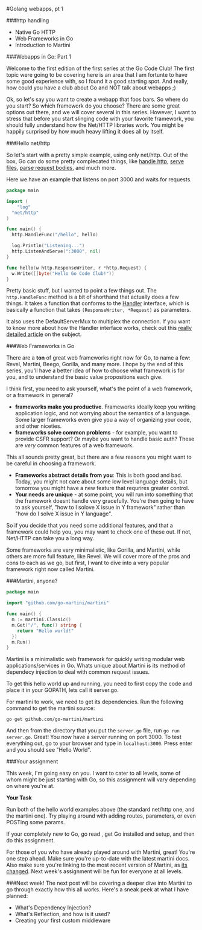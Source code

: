 #Golang webapps, pt 1

###http handling 

- Native Go HTTP
- Web Frameworks in Go
- Introduction to Martini


###Webapps in Go: Part 1

Welcome to the first edition of the first series at the Go Code Club!  The first topic were going to be covering here is an area that I am fortunte to have some good experience with, so I found it a good starting spot. And really, how could you have a club about Go and NOT talk about webapps ;)

Ok, so let's say you want to create a webapp that foos bars.  So where do you start? So which framework do you choose?  There are some great options out there, and we will cover several in this series.  However, I want to stress that before you start slinging code with your favorite framework, you should fully understand how the Net/HTTP libraries work.  You might be happily surprised by how much heavy lifting it does all by itself.

###Hello net/http

So let's start with a pretty simple example, using only net/http.  Out of the box, Go can do some pretty complecated things, like [handle http](http://golang.org/pkg/net/http/), [serve files](http://golang.org/pkg/net/http/#FileServer), [parse request bodies](http://golang.org/pkg/encoding/json/), and much more.  

Here we have an example that listens on port 3000 and waits for requests.  

```go
package main

import (
    "log"
  "net/http"
)

func main() {
  http.HandleFunc("/hello", hello)

  log.Println("Listening...")
  http.ListenAndServe(":3000", nil)
}

func hello(w http.ResponseWriter, r *http.Request) {
  w.Write([]byte("Hello Go Code Club!"))
}
```

Pretty basic stuff, but I wanted to point a few things out.  The `http.HandleFunc` method is a bit of shorthand that actually does a few things.  It takes a function that conforms to the [Handler](http://golang.org/pkg/net/http/#Handler) interface, which is basically a function that takes `(ResponseWriter, *Request)` as parameters.  

It also uses the DefaultServerMux to multiplex the connection.  If you want to know more about how the Handler interface works, check out this [really detailed article](http://www.alexedwards.net/blog/a-recap-of-request-handling) on the subject.

###Web Frameworks in Go

There are a **ton** of great web frameworks right now for Go, to name a few: Revel, Martini, Beego, Gorilla, and many more.  I hope by the end of this series, you'll have a better idea of how to choose what framework is for you, and to understand the basic value propositions each give. 

I think first, you need to ask yourself, what's the point of a web framework, or a framework in general? 
   - **frameworks make you productive**.  Frameworks ideally keep you writing application logic, and not worrying about the semantics of a language.  Some larger frameworks even give you a way of organizing your code, and other niceties.
   - **frameworks solve common problems** - for example, you want to provide CSFR support?  Or maybe you want to handle basic auth?  These are *very* common features of a web framework. 

This all sounds pretty great, but there are a few reasons you might want to be careful in choosing a framework.  
   - **Frameworks abstract details from you**:  This is both good and bad.  Today, you might not care about some low level language details, but tomorrow you might have a new feature that requrires greater control.  
   - **Your needs are unique** - at some point, you will run into something that the framework doesnt handle very gracefully.  You're then going to have to ask yourself, "how to I solove X issue in Y framework" rather than "how do I solve X issue in Y language".

So if you decide that you need some additional features, and that a framework could help you, you may want to check one of these out.  If not, Net/HTTP can take you a long way.

Some frameworks are very minimalistic, like Gorilla, and Martini, while others are more full feature, like Revel.  We will cover more of the pros and cons to each as we go, but first, I want to dive into a very popular framework right now called Martini.

###Martini, anyone?

```go
package main

import "github.com/go-martini/martini"

func main() {
  m := martini.Classic()
  m.Get("/", func() string {
    return "Hello world!"
  })
  m.Run()
}
```

Martini is a minimalistic web framework for quickly writing modular web applications/services in Go.  Whats unique about Martini is its method of dependecy injection to deal with common request issues.  

To get this hello world up and running, you need to first copy the code and place it in your GOPATH, lets call it server.go.  

For martini to work, we need to get its dependencies.  Run the following command to get the martini source:

`go get github.com/go-martini/martini`

And then from the directory that you put the `server.go` file, run `go run server.go`.  Great!  You now have a server running on port 3000.  To test everything out, go to your browser and type in `localhost:3000`.  Press enter and you should see "Hello World".  

###Your assignment

This week, I'm going easy on you.  I want to cater to all levels, some of whom might be just starting with Go, so this assignment will vary depending on where you're at.

**Your Task**

Run both of the hello world examples above (the standard net/http one, and the martini one).  Try playing around with adding routes, parameters, or even POSTing some params. 


If your completely new to Go, go read <this post>, get Go installed and setup, and then do this assignment.

For those of you who have already played around with Martini, great!  You're one step ahead.  Make sure you're up-to-date with the latest martini docs. Also make sure you're linking to the most recent version of Martini, as [its changed](https://groups.google.com/forum/#!topic/martini-go/hw8trVJXB2c). Next week's assignment will be fun for everyone at all levels.  

###Next week!
The next post will be covering a deeper dive into Martini to go through exactly how this all works.  Here's a sneak peek at what I have planned:

- What's Dependency Injection?
- What's Reflection, and how is it used?
- Creating your first custom middleware
